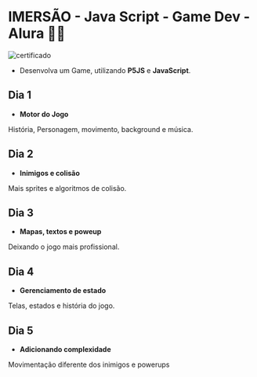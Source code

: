 # IMERSÃO - Java Script - Game Dev - Alura :man_technologist:

![certificado](https://user-images.githubusercontent.com/56324728/85878919-db9ed200-b7af-11ea-8273-cbe6f456c070.png)

- Desenvolva um Game, utilizando **P5JS** e **JavaScript**.
## Dia 1
- **Motor do Jogo**

História, Personagem, movimento, background e música.

## Dia 2
- **Inimigos e colisão**

Mais sprites e algoritmos de colisão.

## Dia 3
- **Mapas, textos e poweup**

Deixando o jogo mais profissional.

## Dia 4
- **Gerenciamento de estado**

Telas, estados e história do jogo.

## Dia 5
- **Adicionando complexidade**

Movimentação diferente dos inimigos e powerups
